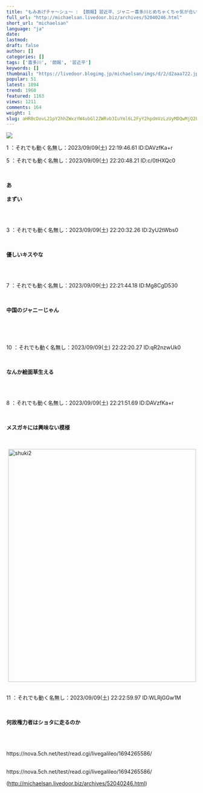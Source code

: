 ```yaml
---
title: "もみあげチャ〜シュ〜 : 【朗報】習近平、ジャニー喜多川とめちゃくちゃ気が合いそう"
full_url: "http://michaelsan.livedoor.biz/archives/52040246.html"
short_url: "michaelsan"
language: "ja"
date: 
lastmod: 
draft: false
author: []
categories: []
tags: ['喜多川', '朗報', '習近平']
keywords: []
thumbnail: "https://livedoor.blogimg.jp/michaelsan/imgs/d/2/d2aaa722.jpg"
popular: 51
latest: 1894
trend: 1960
featured: 1163
views: 1211
comments: 164
weight: 1
slug: aHR0cDovL21pY2hhZWxzYW4ubGl2ZWRvb3IuYml6L2FyY2hpdmVzLzUyMDQwMjQ2Lmh0bWw=
---
```


![](https://livedoor.blogimg.jp/michaelsan/imgs/d/2/d2aaa722.jpg)

<div><p>1 ：それでも動く名無し：2023/09/09(土) 22:19:46.61 ID:DAVzfKa+r</p><p>5 ：それでも動く名無し：2023/09/09(土) 22:20:48.21 ID:c/0tHXQc0</p><br><b><p>あ<br><br>まずい</p></b><br><br><p>3 ：それでも動く名無し：2023/09/09(土) 22:20:32.26 ID:2yU2tWbs0</p><br><b><p>優しいキスやな</p></b><br><br><p>7 ：それでも動く名無し：2023/09/09(土) 22:21:44.18 ID:Mg8CgD530</p><br><b><p>中国のジャニーじゃん</p><br></b><br><br><p>10 ：それでも動く名無し：2023/09/09(土) 22:22:20.27 ID:qR2nzwUk0</p><br><b><p>なんか絵面草生える</p></b><br><br><p>8 ：それでも動く名無し：2023/09/09(土) 22:21:51.69 ID:DAVzfKa+r</p><br><b><p>メスガキには興味ない模様</p><br></b><br><img class='pict' hspace='5' alt='shuki2' border='0' height='617' width='497' src='https://livedoor.blogimg.jp/michaelsan/imgs/6/d/6d4b4ddb.jpg'><br><br><p>11 ：それでも動く名無し：2023/09/09(土) 22:22:59.97 ID:WLRjGGw1M</p><br><b><p>何故権力者はショタに走るのか </p><br></b><br><br>https://nova.5ch.net/test/read.cgi/livegalileo/1694265586/<br><br clear='all'> <p id='a6850dc6aefc0d5bbff2bea180d92d89'> </p> <p id='a6850dc6aefc0d5bbff2bea180d92d89'> </p> <p class='alistcloud-container-6795'></p> <p>https://nova.5ch.net/test/read.cgi/livegalileo/1694265586/</p></div>

(http://michaelsan.livedoor.biz/archives/52040246.html)
